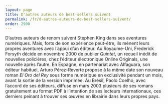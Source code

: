 ```yaml
---
layout: page
title: D'autres auteurs de best-sellers suivent
permalink: /fr/d-autres-auteurs-de-best-sellers-suivent/
order: 2900
---
```

<p>D’autres auteurs de renom suivent Stephen King dans ses aventures numériques. Mais, forts de son expérience peut-être, ils mènent leurs propres aventures avec l’appui d’un éditeur. Au Royaume-Uni, Frederick Forsyth décide en novembre 2000 de publier <em>Quintet</em>, un recueil inédit de nouvelles policières, chez l’éditeur électronique Online Originals, une nouvelle après l’autre. En Espagne, en partenariat avec Alfaguara, son éditeur habituel, Arturo Pérez-Reverte propose à la même date son nouveau roman <em>El Oro del Rey</em> sous forme numérique en exclusivité pendant un mois, avant la sortie de la version imprimée. Au Brésil, Paolo Coelho, avec l’accord de ses éditeurs, diffuse en mars 2003 plusieurs de ses romans gratuitement au format PDF à l’intention de ses lecteurs internationaux, ces derniers peinant à trouver ses œuvres en librairie dans leurs propres pays.</p>
